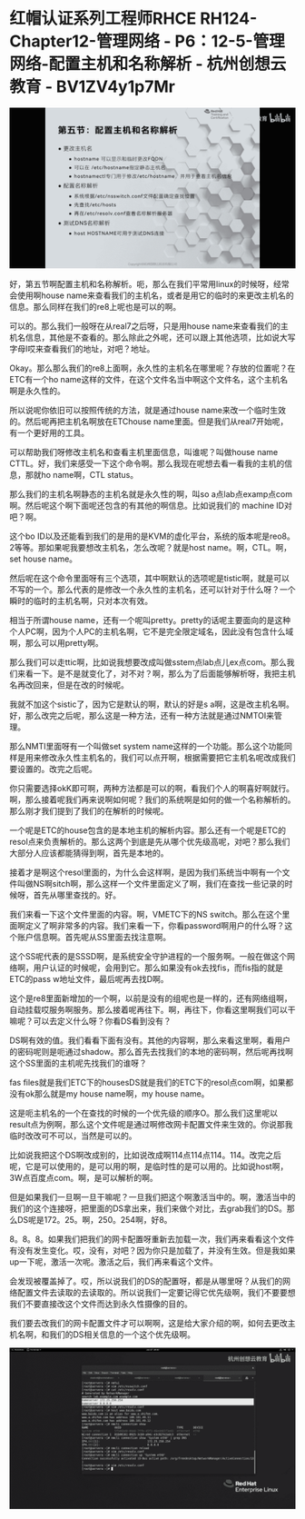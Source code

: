 # 红帽认证系列工程师RHCE RH124-Chapter12-管理网络 - P6：12-5-管理网络-配置主机和名称解析 - 杭州创想云教育 - BV1ZV4y1p7Mr

![](img/2643c01630f70cd06323d59aeb596775_0.png)

好，第五节啊配置主机和名称解析。呃，那么在我们平常用linux的时候呀，经常会使用啊house name来查看我们的主机名，或者是用它的临时的来更改主机名的信息。那么同样在我们的re8上呢也是可以的啊。

可以的。那么我们一般呀在从real7之后呀，只是用house name来查看我们的主机名信息，其他是不查看的。那么除此之外呢，还可以跟上其他选项，比如说大写字母I哎来查看我们的地址，对吧？地址。

Okay。那么那么我们的re8上面啊，永久性的主机名在哪里呢？存放的位置呢？在ETC有一个ho name这样的文件，在这个文件名当中啊这个文件名，这个主机名啊是永久性的。

所以说呢你依旧可以按照传统的方法，就是通过house name来改一个临时生效的。然后呢再把主机名啊放在ETChouse name里面。但是我们从real7开始呢，有一个更好用的工具。

可以帮助我们呀修改主机名和查看主机里面信息，叫谁呢？叫做house name CTTL。好，我们来感受一下这个命令啊。那么我现在呢想去看一看我的主机的信息，那就ho name啊，CTL status。

那么我们的主机名啊静态的主机名就是永久性的啊，叫so a点lab点examp点com啊。然后呢这个啊下面呢还包含的有其他的啊信息。比如说我们的 machine ID对吧？啊。

这个bo ID以及还能看到我们的是用的是KVM的虚化平台，系统的版本呢是reo8。2等等。那如果呢我要想改主机名，怎么改呢？就是host name。啊，CTL。啊，set house name。

然后呢在这个命令里面呀有三个选项，其中啊默认的选项呢是tistic啊，就是可以不写的一个。那么代表的是修改一个永久性的主机名，还可以针对于什么呀？一个瞬时的临时的主机名啊，只对本次有效。

相当于所谓house name，还有一个呢叫pretty。pretty的话呢主要面向的是这种个人PC啊，因为个人PC的主机名啊，它不是完全限定域名，因此没有包含什么域啊，那么可以用pretty啊。

那么我们可以走ttic啊，比如说我想要改成叫做sstem点lab点儿ex点com。那么我们来看一下。是不是就变化了，对不对？啊，那么为了后面能够解析呀，我把主机名再改回来，但是在改的时候呢。

我就不加这个sistic了，因为它是默认的啊，默认的好是s a啊，这是改主机名啊。好，那么改完之后呢，那么这是一种方法，还有一种方法就是通过NMTOI来管理。

那么NMTI里面呀有一个叫做set system name这样的一个功能。那么这个功能同样是用来修改永久性主机名的，我们可以点开啊，根据需要把它主机名呢改成我们要设置的。改完之后呢。

你只需要选择okK即可啊，两种方法都是可以的啊，看我们个人的啊喜好啊就行。啊，那么接着呢我们再来说啊如何呢？我们的系统啊是如何的做一个名称解析的。那么刚才我们提到了我们的在解析的时候呢。

一个呢是ETC的house包含的是本地主机的解析内容。那么还有一个呢是ETC的resol点来负责解析的。那么这两个到底是先从哪个优先级高呢，对吧？那么我们大部分人应该都能猜得到啊，首先是本地的。

接着才是啊这个resol里面的，为什么会这样啊，是因为我们系统当中啊有一个文件叫做NS啊sitch啊，那么这样一个文件里面定义了啊，我们在查找一些记录的时候呀，首先从哪里查找的。好。

我们来看一下这个文件里面的内容。啊，VMETC下的NS switch。那么在这个里面啊定义了啊非常多的内容。我们来看一下，你看password啊用户的什么呀？这个账户信息啊。首先呢从SS里面去找注意啊。

这个SS呢代表的是SSSD啊，是系统安全守护进程的一个服务啊。一般在做这个网络啊，用户认证的时候呢，会用到它。那么如果没有ok去找fis，而fis指的就是ETC的pass w地址文件，最后呢再去找D啊。

这个是re8里面新增加的一个啊，以前是没有的组呢也是一样的，还有网络组啊，自动挂载哎服务啊服务。那么接着呢再往下。啊，再往下，你看这里啊我们可以干嘛呢？可以去定义什么呀？你看DS看到没有？

DS啊有效的值。我们看看下面有没有。其他的内容啊，那么来看这里啊，看用户的密码呢则是呃通过shadow。那么首先去找我们的本地的密码啊，然后呢再找啊这个SS里面的主机呢先找我们的谁呀？

fas files就是我们ETC下的housesDS就是我们的ETC下的resol点com啊，如果都没有ok那么就是my house name啊，my house name。

这是呃主机名的一个在查找的时候的一个优先级的顺序O。那么我们这里呢以result点为例啊，那么这个文件呢是通过啊修改网卡配置文件来生效的。你说那我临时改改可不可以，当然是可以的。

比如说我把这个DS啊改成别的，比如说改成啊114点114点114。114。改完之后呢，它是可以使用的，是可以用的啊，是临时性的是可以用的。比如说host啊，3W点百度点com。啊，是可以解析的啊。

但是如果我们一旦啊一旦干嘛呢？一旦我们把这个啊激活当中的。啊，激活当中的我们的这个连接呀，把里面的DS拿出来，我们来做个对比，去grab我们的DS。那么DS呢是172。25。啊，250。254啊，好8。

8。8。8。如果我们把我们的网卡配置呀重新去加载一次，我们再来看看这个文件有没有发生变化。哎，没有，对吧？因为你只是加载了，并没有生效。但是我如果up一下呢，激活一次呢。激活之后，我们再来看这个文件。

会发现被覆盖掉了。哎，所以说我们的DS的配置呀，都是从哪里呀？从我们的网络配置文件去读取的去读取的。所以说我们一定要记得它优先级啊，我们不要要想我们不要直接改这个文件而达到永久性摄像的目的。

我们要去改我们的网卡配置文件才可以啊啊，这是给大家介绍的啊，如何去更改主机名啊，和我们的DS相关信息的一个这个优先级啊。



![](img/2643c01630f70cd06323d59aeb596775_2.png)